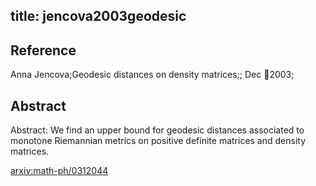 title: jencova2003geodesic
---


## Reference

Anna Jencova;Geodesic distances on density matrices;; Dec 2003;

## Abstract 

Abstract:  We find an upper bound for geodesic distances associated to monotone
Riemannian metrics on positive definite matrices and density matrices.

    

[arxiv:math-ph/0312044](https://arxiv.org/abs/math-ph/0312044)